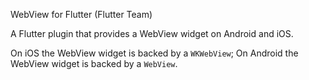 WebView for Flutter (Flutter Team)

A Flutter plugin that provides a WebView widget on Android and iOS.

On iOS the WebView widget is backed by a `WKWebView`; On Android the WebView widget is backed by a `WebView`.